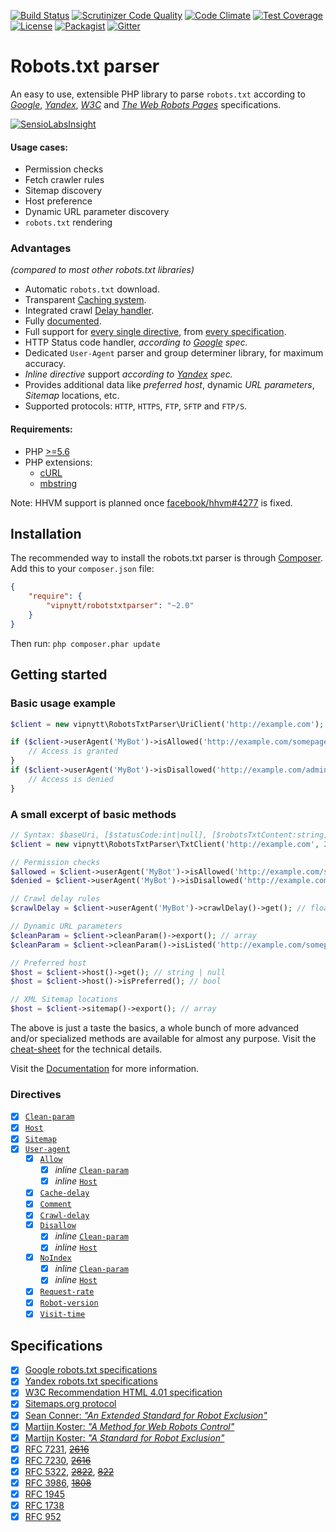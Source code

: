 [![Build Status](https://travis-ci.org/VIPnytt/RobotsTxtParser.svg?branch=master)](https://travis-ci.org/VIPnytt/RobotsTxtParser)
[![Scrutinizer Code Quality](https://scrutinizer-ci.com/g/VIPnytt/RobotsTxtParser/badges/quality-score.png?b=master)](https://scrutinizer-ci.com/g/VIPnytt/RobotsTxtParser/?branch=master)
[![Code Climate](https://codeclimate.com/github/VIPnytt/RobotsTxtParser/badges/gpa.svg)](https://codeclimate.com/github/VIPnytt/RobotsTxtParser)
[![Test Coverage](https://codeclimate.com/github/VIPnytt/RobotsTxtParser/badges/coverage.svg)](https://codeclimate.com/github/VIPnytt/RobotsTxtParser/coverage)
[![License](https://poser.pugx.org/VIPnytt/RobotsTxtParser/license)](https://github.com/VIPnytt/RobotsTxtParser/blob/master/LICENSE)
[![Packagist](https://img.shields.io/packagist/v/vipnytt/robotstxtparser.svg)](https://packagist.org/packages/vipnytt/robotstxtparser)
[![Gitter](https://badges.gitter.im/VIPnytt/RobotsTxtParser.svg)](https://gitter.im/VIPnytt/RobotsTxtParser)

# Robots.txt parser
An easy to use, extensible PHP library to parse `robots.txt` according to [_Google_](https://developers.google.com/webmasters/control-crawl-index/docs/robots_txt), [_Yandex_](https://yandex.com/support/webmaster/controlling-robot/robots-txt.xml), [_W3C_](https://www.w3.org/TR/html4/appendix/notes.html#h-B.4.1.1) and [_The Web Robots Pages_](http://www.robotstxt.org/robotstxt.html) specifications.

[![SensioLabsInsight](https://insight.sensiolabs.com/projects/6fb47427-166b-45d0-bd41-40f7a63c2b0c/big.png)](https://insight.sensiolabs.com/projects/6fb47427-166b-45d0-bd41-40f7a63c2b0c)

#### Usage cases:
- Permission checks
- Fetch crawler rules
- Sitemap discovery
- Host preference
- Dynamic URL parameter discovery
- `robots.txt` rendering

### Advantages
_(compared to most other robots.txt libraries)_
- Automatic `robots.txt` download.
- Transparent [Caching system](https://github.com/VIPnytt/RobotsTxtParser/blob/master/docs/sql/cache.md).
- Integrated crawl [Delay handler](https://github.com/VIPnytt/RobotsTxtParser/blob/master/docs/sql/delay.md).
- Fully [documented](https://github.com/VIPnytt/RobotsTxtParser/tree/master/docs).
- Full support for [every single directive](#directives), from [every specification](#specifications).
- HTTP Status code handler, _according to [Google](https://developers.google.com/webmasters/control-crawl-index/docs/robots_txt) spec._
- Dedicated `User-Agent` parser and group determiner library, for maximum accuracy.
- _Inline directive_ support _according to [Yandex](https://yandex.com/support/webmaster/controlling-robot/robots-txt.xml) spec._
- Provides additional data like _preferred host_, dynamic _URL parameters_, _Sitemap_ locations, etc.
- Supported protocols: ``HTTP``, ``HTTPS``, ``FTP``, ``SFTP`` and ``FTP/S``.

#### Requirements:
- PHP [>=5.6](http://php.net/supported-versions.php)
- PHP extensions:
  - [cURL](http://php.net/manual/en/book.curl.php)
  - [mbstring](http://php.net/manual/en/book.mbstring.php)

Note: HHVM support is planned once [facebook/hhvm#4277](https://github.com/facebook/hhvm/issues/4277) is fixed.

## Installation
The recommended way to install the robots.txt parser is through [Composer](http://getcomposer.org). Add this to your `composer.json` file:
```json
{
    "require": {
        "vipnytt/robotstxtparser": "~2.0"
    }
}
```
Then run: ```php composer.phar update```

## Getting started
### Basic usage example
```php
$client = new vipnytt\RobotsTxtParser\UriClient('http://example.com');

if ($client->userAgent('MyBot')->isAllowed('http://example.com/somepage.html')) {
    // Access is granted
}
if ($client->userAgent('MyBot')->isDisallowed('http://example.com/admin')) {
    // Access is denied
}
```
### A small excerpt of basic methods
```php
// Syntax: $baseUri, [$statusCode:int|null], [$robotsTxtContent:string], [$encoding:string], [$byteLimit:int|null]
$client = new vipnytt\RobotsTxtParser\TxtClient('http://example.com', 200, $robotsTxtContent);

// Permission checks
$allowed = $client->userAgent('MyBot')->isAllowed('http://example.com/somepage.html'); // bool
$denied = $client->userAgent('MyBot')->isDisallowed('http://example.com/admin'); // bool

// Crawl delay rules
$crawlDelay = $client->userAgent('MyBot')->crawlDelay()->get(); // float | int

// Dynamic URL parameters
$cleanParam = $client->cleanParam()->export(); // array
$cleanParam = $client->cleanParam()->isListed('http://example.com/somepage/?ref=frontpage'); // bool

// Preferred host
$host = $client->host()->get(); // string | null
$host = $client->host()->isPreferred(); // bool

// XML Sitemap locations
$host = $client->sitemap()->export(); // array
```

The above is just a taste the basics, a whole bunch of more advanced and/or specialized methods are available for almost any purpose. Visit the [cheat-sheet](https://github.com/VIPnytt/RobotsTxtParser/tree/master/docs/README.md) for the technical details.

Visit the [Documentation](https://github.com/VIPnytt/RobotsTxtParser/tree/master/docs) for more information.

### Directives
- [x] [`Clean-param`](https://github.com/VIPnytt/RobotsTxtParser/blob/master/docs/directives.md#clean-param)
- [x] [`Host`](https://github.com/VIPnytt/RobotsTxtParser/blob/master/docs/directives.md#host)
- [x] [`Sitemap`](https://github.com/VIPnytt/RobotsTxtParser/blob/master/docs/directives.md#sitemap)
- [x] [`User-agent`](https://github.com/VIPnytt/RobotsTxtParser/blob/master/docs/directives.md#user-agent)
  - [x] [`Allow`](https://github.com/VIPnytt/RobotsTxtParser/blob/master/docs/directives.md#allow)
    - [x] _inline_ [`Clean-param`](https://github.com/VIPnytt/RobotsTxtParser/blob/master/docs/directives.md#inline-clean-param)
    - [x] _inline_ [`Host`](https://github.com/VIPnytt/RobotsTxtParser/blob/master/docs/directives.md#inline-host)
  - [x] [`Cache-delay`](https://github.com/VIPnytt/RobotsTxtParser/blob/master/docs/directives.md#cache-delay)
  - [x] [`Comment`](https://github.com/VIPnytt/RobotsTxtParser/blob/master/docs/directives.md#comment)
  - [x] [`Crawl-delay`](https://github.com/VIPnytt/RobotsTxtParser/blob/master/docs/directives.md#crawl-delay)
  - [x] [`Disallow`](https://github.com/VIPnytt/RobotsTxtParser/blob/master/docs/directives.md#disallow)
    - [x] _inline_ [`Clean-param`](https://github.com/VIPnytt/RobotsTxtParser/blob/master/docs/directives.md#inline-clean-param)
    - [x] _inline_ [`Host`](https://github.com/VIPnytt/RobotsTxtParser/blob/master/docs/directives.md#inline-host)
  - [x] [`NoIndex`](https://github.com/VIPnytt/RobotsTxtParser/blob/master/docs/directives.md#noindex)
    - [x] _inline_ [`Clean-param`](https://github.com/VIPnytt/RobotsTxtParser/blob/master/docs/directives.md#inline-clean-param)
    - [x] _inline_ [`Host`](https://github.com/VIPnytt/RobotsTxtParser/blob/master/docs/directives.md#inline-host)
  - [x] [`Request-rate`](https://github.com/VIPnytt/RobotsTxtParser/blob/master/docs/directives.md#request-rate)
  - [x] [`Robot-version`](https://github.com/VIPnytt/RobotsTxtParser/blob/master/docs/directives.md#robot-version)
  - [x] [`Visit-time`](https://github.com/VIPnytt/RobotsTxtParser/blob/master/docs/directives.md#visit-time)

## Specifications
- [x] [Google robots.txt specifications](https://developers.google.com/webmasters/control-crawl-index/docs/robots_txt)
- [x] [Yandex robots.txt specifications](https://yandex.com/support/webmaster/controlling-robot/robots-txt.xml)
- [x] [W3C Recommendation HTML 4.01 specification](https://www.w3.org/TR/html4/appendix/notes.html#h-B.4.1.2)
- [x] [Sitemaps.org protocol](http://www.sitemaps.org/protocol.html#submit_robots)
- [x] [Sean Conner: _"An Extended Standard for Robot Exclusion"_](http://www.conman.org/people/spc/robots2.html)
- [x] [Martijn Koster: _"A Method for Web Robots Control"_](http://www.robotstxt.org/norobots-rfc.txt)
- [x] [Martijn Koster: _"A Standard for Robot Exclusion"_](http://www.robotstxt.org/orig.html)
- [x] [RFC 7231](https://tools.ietf.org/html/rfc7231), [~~2616~~](https://tools.ietf.org/html/rfc2616)
- [x] [RFC 7230](https://tools.ietf.org/html/rfc7230), [~~2616~~](https://tools.ietf.org/html/rfc2616)
- [x] [RFC 5322](https://tools.ietf.org/html/rfc5322), [~~2822~~](https://tools.ietf.org/html/rfc2822), [~~822~~](https://tools.ietf.org/html/rfc822)
- [x] [RFC 3986](https://tools.ietf.org/html/rfc3986), [~~1808~~](https://tools.ietf.org/html/rfc3986)
- [x] [RFC 1945](https://tools.ietf.org/html/rfc1945)
- [x] [RFC 1738](https://tools.ietf.org/html/rfc1738)
- [x] [RFC 952](https://tools.ietf.org/html/rfc952)
